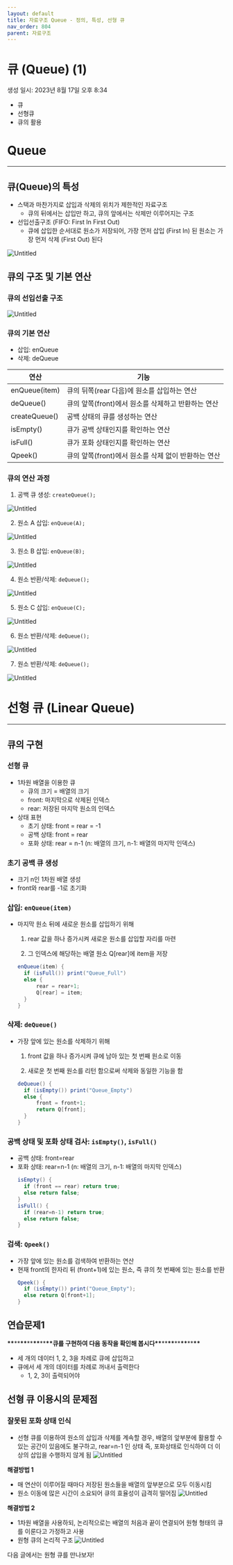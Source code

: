 ```yaml
---
layout: default
title: 자료구조 Queue - 정의, 특성, 선형 큐
nav_order: 804
parent: 자료구조
---
```


# 큐 (Queue) (1)

생성 일시: 2023년 8월 17일 오후 8:34

- 큐
- 선형큐
- 큐의 활용

# Queue

---

## 큐(Queue)의 특성

- 스택과 마찬가지로 삽입과 삭제의 위치가 제한적인 자료구조
  - 큐의 뒤에서는 삽입만 하고, 큐의 앞에서는 삭제만 이루어지는 구조
- 선입선출구조 (FIFO: First In First Out)
  - 큐에 삽입한 순서대로 원소가 저장되어, 가장 먼저 삽입 (First In) 된 원소는 가장 먼저 삭제 (First Out) 된다

![Untitled](https://img1.daumcdn.net/thumb/R1280x0/?scode=mtistory2&fname=https%3A%2F%2Fblog.kakaocdn.net%2Fdn%2FbYg3WM%2FbtsteRurR9Y%2Fi63jn3oVQoFaadabo1erxK%2Fimg.png)

## 큐의 구조 및 기본 연산

### 큐의 선입선출 구조

![Untitled](https://img1.daumcdn.net/thumb/R1280x0/?scode=mtistory2&fname=https%3A%2F%2Fblog.kakaocdn.net%2Fdn%2FPx8kT%2FbtstkUjmfC9%2FahW3P1BsLNeQimZKskWKp1%2Fimg.png)

### 큐의 기본 연산

- 삽입: enQueue
- 삭제: deQueue

| 연산          | 기능                                                |
| ------------- | --------------------------------------------------- |
| enQueue(item) | 큐의 뒤쪽(rear 다음)에 원소를 삽입하는 연산         |
| deQueue()     | 큐의 앞쪽(front)에서 원소를 삭제하고 반환하는 연산  |
| createQueue() | 공백 상태의 큐를 생성하는 연산                      |
| isEmpty()     | 큐가 공백 상태인지를 확인하는 연산                  |
| isFull()      | 큐가 포화 상태인지를 확인하는 연산                  |
| Qpeek()       | 큐의 앞쪽(front)에서 원소를 삭제 없이 반환하는 연산 |

### 큐의 연산 과정

1. 공백 큐 생성: `createQueue();`

![Untitled](https://img1.daumcdn.net/thumb/R1280x0/?scode=mtistory2&fname=https%3A%2F%2Fblog.kakaocdn.net%2Fdn%2FbM96vq%2Fbtss9hniCOz%2FEwxJeRlC0cc19f1LVoUYtk%2Fimg.png)

2. 원소 A 삽입: `enQueue(A);`

![Untitled](https://img1.daumcdn.net/thumb/R1280x0/?scode=mtistory2&fname=https%3A%2F%2Fblog.kakaocdn.net%2Fdn%2FcvvBj2%2Fbtstk6cRKmi%2FErFX9JEkzmMKEwRKBiXIek%2Fimg.png)

3. 원소 B 삽입: `enQueue(B);`

![Untitled](https://img1.daumcdn.net/thumb/R1280x0/?scode=mtistory2&fname=https%3A%2F%2Fblog.kakaocdn.net%2Fdn%2F6rE6w%2FbtstfPbU8po%2FytPeQyi47JpkKKs1xXuDrk%2Fimg.png)

4. 원소 반환/삭제: `deQueue();`

![Untitled](https://img1.daumcdn.net/thumb/R1280x0/?scode=mtistory2&fname=https%3A%2F%2Fblog.kakaocdn.net%2Fdn%2FbuYFt5%2FbtstfTk55qM%2FqAJsDTF0LX3mfSxlXdOfrk%2Fimg.png)

5. 원소 C 삽입: `enQueue(C);`

![Untitled](https://img1.daumcdn.net/thumb/R1280x0/?scode=mtistory2&fname=https%3A%2F%2Fblog.kakaocdn.net%2Fdn%2FD1w3Q%2Fbtss9CEQW92%2Foqcaou9V6MVgeRgEoewsJK%2Fimg.png)

6. 원소 반환/삭제: `deQueue();`

![Untitled](https://img1.daumcdn.net/thumb/R1280x0/?scode=mtistory2&fname=https%3A%2F%2Fblog.kakaocdn.net%2Fdn%2FyKxNG%2FbtsteSNDMXE%2FNTvbxYV3gTtFta3Dkwxfu0%2Fimg.png)

7. 원소 반환/삭제: `deQueue();`

![Untitled](https://img1.daumcdn.net/thumb/R1280x0/?scode=mtistory2&fname=https%3A%2F%2Fblog.kakaocdn.net%2Fdn%2Fdu5ONu%2FbtsteQI3jeM%2FZFBsr28NKc9CbMFZEQEck1%2Fimg.png)

# 선형 큐 (Linear Queue)

---

## 큐의 구현

### 선형 큐

- 1차원 배열을 이용한 큐
  - 큐의 크기 = 배열의 크기
  - front: 마지막으로 삭제된 인덱스
  - rear: 저장된 마지막 원소의 인덱스
- 상태 표현
  - 초기 상태: front = rear = -1
  - 공백 상태: front = rear
  - 포화 상태: rear = n-1 (n: 배열의 크기, n-1: 배열의 마지막 인덱스)

### 초기 공백 큐 생성

- 크기 n인 1차원 배열 생성
- front와 rear를 -1로 초기화

### 삽입: `enQueue(item)`

- 마지막 원소 뒤에 새로운 원소를 삽입하기 위해

  1. rear 값을 하나 증가시켜 새로운 원소를 삽입할 자리를 마련

  2. 그 인덱스에 해당하는 배열 원소 Q[rear]에 item을 저장

  ```java
  enQueue(item) {
  	if (isFull()) print("Queue_Full")
  	else {
  		rear = rear+1;
  		Q[rear] = item;
  	}
  }
  ```

### 삭제: `deQueue()`

- 가장 앞에 있는 원소를 삭제하기 위해

  1. front 값을 하나 증가시켜 큐에 남아 있는 첫 번째 원소로 이동

  2. 새로운 첫 번째 원소를 리턴 함으로써 삭제와 동일한 기능을 함

  ```java
  deQueue() {
  	if (isEmpty()) print("Queue_Empty")
  	else {
  		front = front+1;
  		return Q[front];
  	}
  }
  ```

### 공백 상태 및 포화 상태 검사: `isEmpty()`, `isFull()`

- 공백 상태: front=rear
- 포화 상태: rear=n-1 (n: 배열의 크기, n-1: 배열의 마지막 인덱스)
  ```java
  isEmpty() {
  	if (front == rear) return true;
  	else return false;
  }
  isFull() {
  	if (rear=n-1) return true;
  	else return false;
  }
  ```

### 검색: `Qpeek()`

- 가장 앞에 있는 원소를 검색하여 반환하는 연산
- 현재 front의 한자리 뒤 (front+1)에 있는 원소, 즉 큐의 첫 번째에 있는 원소를 반환
  ```java
  Qpeek() {
  	if (isEmpty()) print("Queue_Empty");
  	else return Q[front+1];
  }
  ```

## 연습문제1

************\*\*************\*\*************\*\*************\*\*************\*\*************\*\*************\*\*************큐를 구현하여 다음 동작을 확인해 봅시다************\*\*************\*\*************\*\*************\*\*************\*\*************\*\*************\*\*************

- 세 개의 데이터 1, 2, 3을 차례로 큐에 삽입하고
- 큐에서 세 개의 데이터를 차례로 꺼내서 출력한다
  - 1, 2, 3이 출력되어야

## 선형 큐 이용시의 문제점

### 잘못된 포화 상태 인식

- 선형 큐를 이용하여 원소의 삽입과 삭제를 계속할 경우, 배열의 앞부분에 활용할 수 있는 공간이 있음에도 불구하고, rear=n-1 인 상태 즉, 포화상태로 인식하여 더 이상의 삽입을 수행하지 않게 됨
  ![Untitled](https://img1.daumcdn.net/thumb/R1280x0/?scode=mtistory2&fname=https%3A%2F%2Fblog.kakaocdn.net%2Fdn%2FVl7GG%2FbtstghlUdJA%2FQIAzKzfFN6eNLKv841Yy30%2Fimg.png)

**해결방법 1**

- 매 연산이 이루어질 때마다 저장된 원소들을 배열의 앞부분으로 모두 이동시킴
- 원소 이동에 많은 시간이 소요되어 큐의 효율성이 급격히 떨어짐
  ![Untitled](https://img1.daumcdn.net/thumb/R1280x0/?scode=mtistory2&fname=https%3A%2F%2Fblog.kakaocdn.net%2Fdn%2FvAZ4h%2Fbtss9lb6WaH%2FxAEd1EHxRE7MqIXKLVmiX0%2Fimg.png)

**해결방법 2**

- 1차원 배열을 사용하되, 논리적으로는 배열의 처음과 끝이 연결되어 원형 형태의 큐를 이룬다고 가정하고 사용
- 원형 큐의 논리적 구조
  ![Untitled](https://img1.daumcdn.net/thumb/R1280x0/?scode=mtistory2&fname=https%3A%2F%2Fblog.kakaocdn.net%2Fdn%2F7c0B1%2FbtstfSfo0nZ%2FFVjI3jDU95zc1Hk4GLM641%2Fimg.png)

다음 글에서는 원형 큐를 만나보자!

